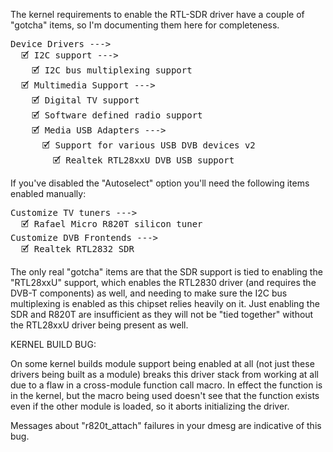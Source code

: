 The kernel requirements to enable the RTL-SDR driver have a couple of "gotcha" items, so I'm documenting them here for completeness.

<pre>
Device Drivers --->
  🗹 I2C support --->
    🗹 I2C bus multiplexing support
  🗹 Multimedia Support --->
    🗹 Digital TV support
    🗹 Software defined radio support
    🗹 Media USB Adapters --->
      🗹 Support for various USB DVB devices v2
        🗹 Realtek RTL28xxU DVB USB support
</pre>

If you've disabled the "Autoselect" option you'll need the following items enabled manually:

<pre>
Customize TV tuners --->
  🗹 Rafael Micro R820T silicon tuner
Customize DVB Frontends --->
  🗹 Realtek RTL2832 SDR
</pre>

The only real "gotcha" items are that the SDR support is tied to enabling the "RTL28xxU" support, which enables the RTL2830 driver (and requires the DVB-T components) as well, and needing to make sure the I2C bus multiplexing is enabled as this chipset relies heavily on it. Just enabling the SDR and R820T are insufficient as they will not be "tied together" without the RTL28xxU driver being present as well.

KERNEL BUILD BUG:

On some kernel builds module support being enabled at all (not just these drivers being built as a module) breaks this driver stack from working at all due to a flaw in a cross-module function call macro. In effect the function is in the kernel, but the macro being used doesn't see that the function exists even if the other module is loaded, so it aborts initializing the driver.

Messages about "r820t_attach" failures in your dmesg are indicative of this bug.
